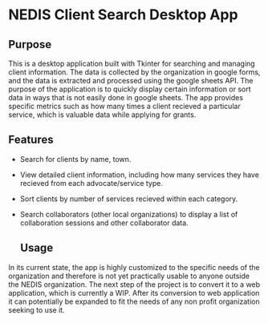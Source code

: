 # NEDIS Client Search Desktop App

## Purpose

This is a desktop application built with Tkinter for searching and managing client information.
The data is collected by the organization in google forms, and the data is extracted and processed using the google sheets API.
The purpose of the application is to quickly display certain information or sort data in ways that is not easily done in google sheets.
The app provides specific metrics such as how many times a client recieved a particular service, which is valuable data while applying for grants. 

## Features

- Search for clients by name, town.
- View detailed client information, including how many services they have recieved from each advocate/service type.
- Sort clients by number of services recieved within each category.
- Search collaborators (other local organizations) to display a list of collaboration sessions and other collaborator data.

  ## Usage

In its current state, the app is highly customized to the specific needs of the organization and therefore is not yet practically 
usable to anyone outside the NEDIS organization. The next step of the project is to convert it to a web application, which is currently a WIP. 
After its conversion to web application it can potentially be expanded to fit the needs of any non profit organization seeking to use it. 
